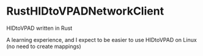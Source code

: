 # RustHIDtoVPADNetworkClient

HIDtoVPAD written in Rust

A learning experience, and I expect to be easier to use HIDtoVPAD on Linux (no need to create mappings)
